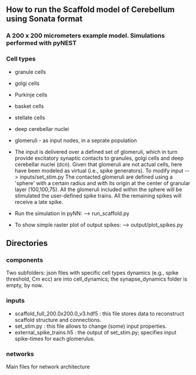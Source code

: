 ## How to run the Scaffold model of Cerebellum using Sonata format

### A 200 x 200 micrometers example model. Simulations performed with pyNEST

### Cell types
* granule cells
* golgi cells
* Purkinje cells
* basket cells
* stellate cells
* deep cerebellar nuclei
* glomeruli - as input nodes, in a seprate population

* The input is delivered over a defined set of glomeruli, which in turn provide excitatory synaptic contacts to 
granules, golgi cells and deep cerebellar nuclei (dcn). Given that glomeruli are not actual cells, here have been modeled as virtual
(i.e., spike generators). To modify input -- > inputs/set_stim.py
The contacted glomeruli are defined using a 'sphere' with a certain radius and with its origin at the center of granular layer (100,100,75).
All the glomeruli included within the sphere will be stimulated the user-defined spike trains. All the remaining spikes will receive a 
late spike. 

* Run the simulation in pyNN: --> run_scaffold.py

* To show simple raster plot of output spikes: --> output/plot_spikes.py 

## Directories
### components 
Two subfolders: json files with specific cell types dynamics (e.g., spike threshold, Cm ecc) are into cell_dynamics; the synapse_dynamics
folder is empty, by now. 

### inputs 
* scaffold_full_200.0x200.0_v3.hdf5 : this file stores data to reconstruct scaffold structure and connections. 
* set_stim.py : this file allows to change (some) input properties.
* external_spike_trains.h5 : the output of set_stim.py; specifies input spike-times for each glomerulus. 

### networks
Main files for network architecture 

